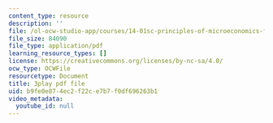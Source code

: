 ```yaml
---
content_type: resource
description: ''
file: /ol-ocw-studio-app/courses/14-01sc-principles-of-microeconomics-fall-2011/b9fe0e874ec2f22ce7b7f0df696263b1_jmsPn679o5k.pdf
file_size: 84090
file_type: application/pdf
learning_resource_types: []
license: https://creativecommons.org/licenses/by-nc-sa/4.0/
ocw_type: OCWFile
resourcetype: Document
title: 3play pdf file
uid: b9fe0e87-4ec2-f22c-e7b7-f0df696263b1
video_metadata:
  youtube_id: null
---
```

